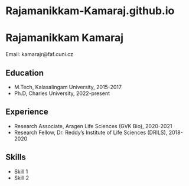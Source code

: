 # Rajamanikkam-Kamaraj.github.io
<html>
  <head>
    <title>My CV</title>
  </head>
  <body>
    <h1>Rajamanikkam Kamaraj</h1>
    <p>Email: kamarajr@faf.cuni.cz</p>
    <h2>Education</h2>
    <ul>
      <li>M.Tech, Kalasalingam University, 2015-2017</li>
      <li>Ph.D, Charles University, 2022-present</li>
    </ul>
    <h2>Experience</h2>
    <ul>
      <li>Research Associate, Aragen Life Sciences (GVK Bio), 2020-2021</li>
      <li>Research Fellow, Dr. Reddy’s Institute of Life Sciences (DRILS), 2018-2020</li>
    </ul>
    <h2>Skills</h2>
    <ul>
      <li>Skill 1</li>
      <li>Skill 2</li>
    </ul>
  </body>
</html>
